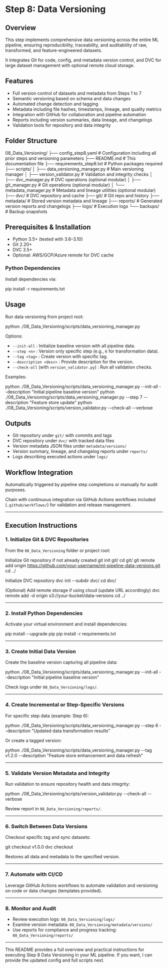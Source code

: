 # Step 8: Data Versioning

## Overview
This step implements comprehensive data versioning across the entire ML pipeline, ensuring reproducibility, traceability, and auditability of raw, transformed, and feature-engineered datasets.

It integrates Git for code, config, and metadata version control, and DVC for large dataset management with optional remote cloud storage.

## Features
- Full version control of datasets and metadata from Steps 1 to 7
- Semantic versioning based on schema and data changes
- Automated change detection and tagging
- Metadata including file hashes, timestamps, lineage, and quality metrics
- Integration with GitHub for collaboration and pipeline automation
- Reports including version summaries, data lineage, and changelogs
- Validation tools for repository and data integrity

## Folder Structure

08_Data_Versioning/
├── config_step8.yaml # Configuration including all prior steps and versioning parameters
├── README.md # This documentation file
├── requirements_step8.txt # Python packages required
├── scripts/
│ ├── data_versioning_manager.py # Main versioning manager
│ ├── version_validator.py # Validation and integrity checks
│ ├── dvc_manager.py # DVC operations (optional modular)
│ ├── git_manager.py # Git operations (optional modular)
│ └── metadata_manager.py # Metadata and lineage utilities (optional modular)
├── dvc/ # DVC repository and cache
├── git/ # Git repo and history
├── metadata/ # Stored version metadata and lineage
├── reports/ # Generated version reports and changelogs
├── logs/ # Execution logs
└── backups/ # Backup snapshots


## Prerequisites & Installation

- Python 3.5+ (tested with 3.6–3.10)
- Git 2.20+
- DVC 3.5+
- Optional: AWS/GCP/Azure remote for DVC cache

### Python Dependencies

Install dependencies via:

pip install -r requirements.txt


## Usage

Run data versioning from project root:

python ./08_Data_Versioning/scripts/data_versioning_manager.py


Options:

- `--init-all` : Initialize baseline version with all pipeline data.
- `--step <n>` : Version only specific step (e.g., `6` for transformation data).
- `--tag <tag>` : Create version with specific tag.
- `--description <desc>` : Provide description for the version.
- `--check-all` (with `version_validator.py`) : Run all validation checks.

Examples:


python ./08_Data_Versioning/scripts/data_versioning_manager.py --init-all --description "Initial pipeline baseline version"
python ./08_Data_Versioning/scripts/data_versioning_manager.py --step 7 --description "Feature store update"
python ./08_Data_Versioning/scripts/version_validator.py --check-all --verbose


## Outputs

- Git repository under `git/` with commits and tags
- DVC repository under `dvc/` with tracked data files
- Version metadata JSON files under `metadata/versions/`
- Version summary, lineage, and changelog reports under `reports/`
- Logs describing executed actions under `logs/`

## Workflow Integration

Automatically triggered by pipeline step completions or manually for audit purposes.

Chain with continuous integration via GitHub Actions workflows included (`.github/workflows/`) for validation and release management.

---

## Execution Instructions

### 1. Initialize Git & DVC Repositories

From the `08_Data_Versioning` folder or project root:

Initialize Git repository if not already created
git init git/
cd git/
git remote add origin https://github.com/your-username/ml-pipeline-data-versions.git
cd ../

Initialize DVC repository
dvc init --subdir dvc/
cd dvc/

(Optional) Add remote storage if using cloud (update URL accordingly)
dvc remote add -d origin s3://your-bucket/data-versions
cd ../


---

### 2. Install Python Dependencies

Activate your virtual environment and install dependencies:

pip install --upgrade pip
pip install -r requirements.txt


---

### 3. Create Initial Data Version

Create the baseline version capturing all pipeline data:

python ./08_Data_Versioning/scripts/data_versioning_manager.py --init-all --description "Initial pipeline baseline version"


Check logs under `08_Data_Versioning/logs/`.

---

### 4. Create Incremental or Step-Specific Versions

For specific step data (example: Step 6):

python ./08_Data_Versioning/scripts/data_versioning_manager.py --step 6 --description "Updated data transformation results"


Or create a tagged version:

python ./08_Data_Versioning/scripts/data_versioning_manager.py --tag v1.2.0 --description "Feature store enhancement and data refresh"


---

### 5. Validate Version Metadata and Integrity

Run validation to ensure repository health and data integrity:

python ./08_Data_Versioning/scripts/version_validator.py --check-all --verbose


Review report in `08_Data_Versioning/reports/`.

---

### 6. Switch Between Data Versions

Checkout specific tag and sync datasets:

git checkout v1.0.0
dvc checkout


Restores all data and metadata to the specified version.

---

### 7. Automate with CI/CD

Leverage GitHub Actions workflows to automate validation and versioning on code or data changes (templates provided).

---

### 8. Monitor and Audit

- Review execution logs: `08_Data_Versioning/logs/`
- Examine version metadata: `08_Data_Versioning/metadata/versions/`
- Use reports for compliance and progress tracking: `08_Data_Versioning/reports/`

---


This README provides a full overview and practical instructions for executing Step 8 Data Versioning in your ML pipeline. If you want, I can provide the updated config and full scripts next.


